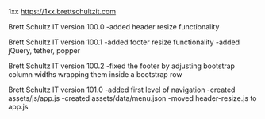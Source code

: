 1xx
https://1xx.brettschultzit.com

Brett Schultz IT version 100.0
	-added header resize functionality

Brett Schultz IT version 100.1
	-added footer resize functionality
	-added jQuery, tether, popper

Brett Schultz IT version 100.2
	-fixed the footer by adjusting bootstrap column widths wrapping them inside a bootstrap row

Brett Schultz IT version 101.0
	-added first level of navigation
	-created assets/js/app.js
	-created assets/data/menu.json
	-moved header-resize.js to app.js